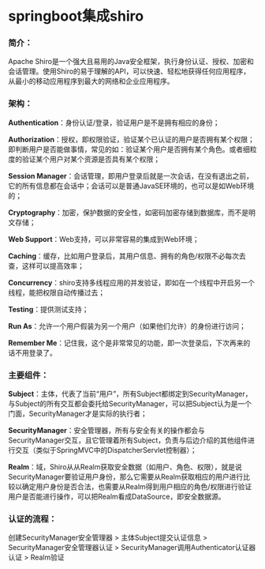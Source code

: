 # springboot集成shiro
### 简介：
Apache Shiro是一个强大且易用的Java安全框架，执行身份认证、授权、加密和会话管理。使用Shiro的易于理解的API，可以快速、轻松地获得任何应用程序，从最小的移动应用程序到最大的网络和企业应用程序。
### 架构：
**Authentication**：身份认证/登录，验证用户是不是拥有相应的身份；<br>

**Authorization**：授权，即权限验证，验证某个已认证的用户是否拥有某个权限；即判断用户是否能做事情，常见的如：验证某个用户是否拥有某个角色。或者细粒度的验证某个用户对某个资源是否具有某个权限；<br>

**Session Manager**：会话管理，即用户登录后就是一次会话，在没有退出之前，它的所有信息都在会话中；会话可以是普通JavaSE环境的，也可以是如Web环境的；<br>

**Cryptography**：加密，保护数据的安全性，如密码加密存储到数据库，而不是明文存储；<br>

**Web Support**：Web支持，可以非常容易的集成到Web环境；<br>

**Caching**：缓存，比如用户登录后，其用户信息、拥有的角色/权限不必每次去查，这样可以提高效率；<br>

**Concurrency**：shiro支持多线程应用的并发验证，即如在一个线程中开启另一个线程，能把权限自动传播过去；<br>

**Testing**：提供测试支持；<br>

**Run As**：允许一个用户假装为另一个用户（如果他们允许）的身份进行访问；<br>

**Remember Me**：记住我，这个是非常常见的功能，即一次登录后，下次再来的话不用登录了。

### 主要组件：
**Subject**：主体，代表了当前“用户”，所有Subject都绑定到SecurityManager，与Subject的所有交互都会委托给SecurityManager，可以把Subject认为是一个门面，SecurityManager才是实际的执行者；

**SecurityManager**：安全管理器，所有与安全有关的操作都会与SecurityManager交互，且它管理着所有Subject，负责与后边介绍的其他组件进行交互（类似于SpringMVC中的DispatcherServlet控制器）；

**Realm**：域，Shiro从从Realm获取安全数据（如用户、角色、权限），就是说SecurityManager要验证用户身份，那么它需要从Realm获取相应的用户进行比较以确定用户身份是否合法，也需要从Realm得到用户相应的角色/权限进行验证用户是否能进行操作，可以把Realm看成DataSource，即安全数据源。

### 认证的流程：
创建SecurityManager安全管理器 > 主体Subject提交认证信息 > SecurityManager安全管理器认证 > SecurityManager调用Authenticator认证器认证 > Realm验证
